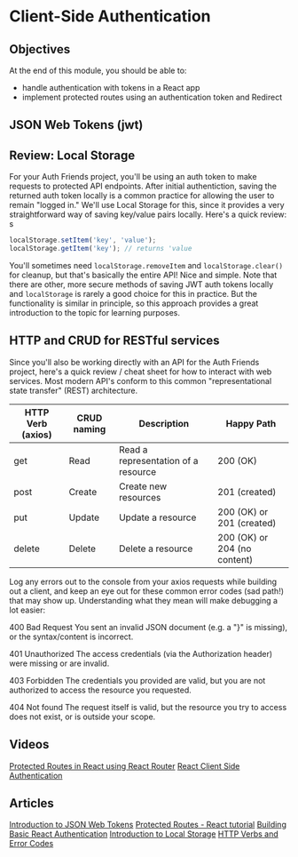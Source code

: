 # Client-Side Authentication

## Objectives
At the end of this module, you should be able to:
* handle authentication with tokens in a React app
* implement protected routes using an authentication token and Redirect

## JSON Web Tokens (jwt)

## Review: Local Storage
For your Auth Friends project, you'll be using an auth token to make requests to protected API endpoints. After initial authentiction, saving the returned auth token locally is a common practice for allowing the user to remain "logged in." We'll use Local Storage for this, since it provides a very straightforward way of saving key/value pairs locally. Here's a quick review:
s
```javascript
localStorage.setItem('key', 'value');
localStorage.getItem('key'); // returns 'value
```

You'll sometimes need `localStorage.removeItem` and `localStorage.clear()` for cleanup, but that's basically the entire API! Nice and simple. Note that there are other, more secure methods of saving JWT auth tokens locally and `localStorage` is rarely a good choice for this in practice. But the functionality is similar in principle, so this approach provides a great introduction to the topic for learning purposes.

## HTTP and CRUD for RESTful services
Since you'll also be working directly with an API for the Auth Friends project, here's a quick review / cheat sheet for how to interact with web services. Most modern API's conform to this common "representational state transfer" (REST) architecture.

| HTTP Verb (axios) | CRUD naming      | Description                         | Happy Path                   |
|-------------------|------------------|-------------------------------------|------------------------------|
| get               | Read             | Read a representation of a resource | 200 (OK)                     |
| post              | Create           | Create new resources                | 201 (created)                |
| put               | Update           | Update a resource                   | 200 (OK) or 201 (created)    |
| delete            | Delete           | Delete a resource                   | 200 (OK) or 204 (no content) |

Log any errors out to the console from your axios requests while building out a client, and keep an eye out for these common error codes (sad path!) that may show up. Understanding what they mean will make debugging a lot easier:

400 Bad Request
You sent an invalid JSON document (e.g. a "}" is missing), or the syntax/content is incorrect.

401 Unauthorized
The access credentials (via the Authorization header) were missing or are invalid.

403 Forbidden
The credentials you provided are valid, but you are not authorized to access the resource you requested.

404 Not found
The request itself is valid, but the resource you try to access does not exist, or is outside your scope.


## Videos
[Protected Routes in React using React Router](https://www.youtube.com/watch?v=Y0-qdp-XBJg)
[React Client Side Authentication](https://www.youtube.com/watch?v=oRL-pttfNSc)

## Articles
[Introduction to JSON Web Tokens](https://jwt.io/introduction/)
[Protected Routes - React tutorial](https://medium.com/javascript-in-plain-english/how-to-set-up-protected-routes-in-your-react-application-a3254deda380)
[Building Basic React Authentication](https://medium.com/better-programming/building-basic-react-authentication-e20a574d5e71)
[Introduction to Local Storage](https://sebhastian.com/local-storage-introduction)
[HTTP Verbs and Error Codes](https://developers.evrythng.com/docs/http-verbs-and-error-codes)
